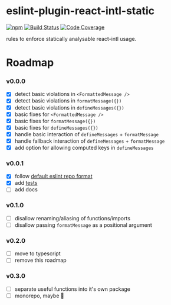 # eslint-plugin-react-intl-static
[![npm](https://img.shields.io/npm/v/eslint-plugin-react-intl-static)](https://www.npmjs.com/package/eslint-plugin-react-intl-static)
[![Build Status](https://github.com/leonardodino/eslint-plugin-react-intl-static/actions/workflows/ci.yml/badge.svg)](https://github.com/leonardodino/eslint-plugin-react-intl-static/actions/workflows/ci.yml)
[![Code Coverage](https://badgen.net/codecov/c/github/leonardodino/eslint-plugin-react-intl-static)](https://app.codecov.io/gh/leonardodino/eslint-plugin-react-intl-static)

rules to enforce statically analysable react-intl usage.

# Roadmap

### v0.0.0
- [x] detect basic violations in `<FormattedMessage />`
- [x] detect basic violations in `formatMessage({})`
- [x] detect basic violations in `defineMessages({})`
- [x] basic fixes for `<FormattedMessage />`
- [x] basic fixes for `formatMessage({})`
- [x] basic fixes for `defineMessages({})`
- [x] handle basic interaction of `defineMessages` + `formatMessage`
- [x] handle fallback interaction of `defineMessages` + `formatMessage`
- [x] add option for allowing computed keys in `defineMessages`

### v0.0.1
- [x] follow [default eslint repo format](https://github.com/eslint/generator-eslint)
- [x] add [tests](https://eslint.org/docs/developer-guide/nodejs-api#ruletester)
- [ ] add docs

### v0.1.0
- [ ] disallow renaming/aliasing of functions/imports
- [ ] disallow passing `formatMessage` as a positional argument

### v0.2.0
- [ ] move to typescript
- [ ] remove this roadmap

### v0.3.0
- [ ] separate useful functions into it's own package
- [ ] monorepo, maybe :thinking:
